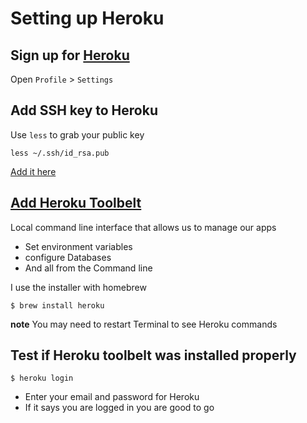 # Setting up Heroku
## Sign up for [Heroku](https://signup.heroku.com/?c=70130000001xDpdAAE&gclid=Cj0KEQjwxPbHBRCdxJLF3qen3dYBEiQAMRyxSymJotC_A6NgZSppX7QFVAqziTIBtzwaVYCQ2DjIXskaAhMq8P8HAQ)

Open `Profile` > `Settings`

## Add SSH key to Heroku
Use `less` to grab your public key

`less ~/.ssh/id_rsa.pub`

[Add it here](https://i.imgur.com/lWJNee9.png)

## [Add Heroku Toolbelt](https://blog.heroku.com/the_heroku_toolbelt)
Local command line interface that allows us to manage our apps
* Set environment variables
* configure Databases
* And all from the Command line

I use the installer with homebrew

`$ brew install heroku`

**note** You may need to restart Terminal to see Heroku commands

## Test if Heroku toolbelt was installed properly
`$ heroku login`

* Enter your email and password for Heroku
* If it says you are logged in you are good to go



